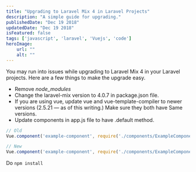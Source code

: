 ```yaml
---
title: "Upgrading to Laravel Mix 4 in Laravel Projects"
description: "A simple guide for upgrading."
publishedDate: "Dec 19 2018"
updatedDate: "Dec 19 2018"
isFeatured: false
tags: ['javascript', 'laravel', 'Vuejs', 'code']
heroImage:
    url: ""
    alt: ""
---
```


You may run into issues while upgrading to Laravel Mix 4 in your Laravel projects. Here are a few things to make the upgrade easy.

- Remove *node_modules*
- Change the laravel-mix version to 4.0.7 in package.json file.
- If you are using vue, update vue and vue-template-compiler to newer versions (2.5.21 — as of this writing.) Make sure they both have Same versions.
- Update components in app.js file to have .default method.

```js
// Old
Vue.component('example-component', require('./components/ExampleComponent.vue'));

// New
Vue.component('example-component', require('./components/ExampleComponent.vue').default)
```

Do ```npm install```
